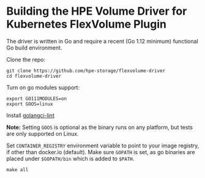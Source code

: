 # Building the HPE Volume Driver for Kubernetes FlexVolume Plugin
The driver is written in Go and require a recent (Go 1.12 minimum) functional Go build environment.

Clone the repo:
```
git clone https://github.com/hpe-storage/flexvolume-driver
cd flexvolume-driver
```
Turn on go modules support:
```
export GO111MODULES=on
export GOOS=linux
```

Install [golangci-lint](https://github.com/golangci/golangci-lint#install)

**Note:** Setting `GOOS` is optional as the binary runs on any platform, but tests are only supported on Linux.

Set `CONTAINER_REGISTRY` environment variable to point to your image registry, if other than docker.io (default).
Make sure `GOPATH` is set, as go binaries are placed under `$GOPATH/bin` which is added to `$PATH`.

```
make all
```
